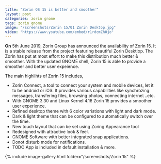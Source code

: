 ```yaml
---
title: "Zorin OS 15 is better and smoother"
layout: post
categories: zorin gnome
tags: zorin gnome
image: "/screenshots/Zorin 15/01 Zorin Desktop.jpg"
video: "https://www.youtube.com/embed/r1rdcmZh0jo"
---
```


**On** 5th June 2019, Zorin Group has announced the availability of Zorin 15. It is a stable release from the project featuring beautiful Zorin Desktiop. The Zorin has put at most effort to make this distribution much better & smoother. With the updated GNOME shell, Zorin 15 is able to provide a smoother and better user expeience.

The main highlihts of Zorin 15 includes,
- Zorin Connect, a tool to connect your system and mobile devices, let it to be android or iOS. It provides various capabilities like synchrozing messages, transfering files, browsing photos, connecting internet ..etc.
- With GNOME 3.30 and Linux Kernel 4.18 Zorin 15 provides a smoother user experience.
- Refined desktop theme with 6 color variations with light and dark mode.
- Dark & light theme that can be configured to automatically switch over the time.
- New touch layout that can be set using Zoring Appearance tool
- Redesigned with attractive look & feel.
- GNOME Software with better integrated snap applications.
- Donot disturb mode for notifications.
- TODO App is included in default installation & more.

{% include image-gallery.html folder="/screenshots/Zorin 15" %}
